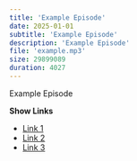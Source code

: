 ```yaml
---
title: 'Example Episode'
date: 2025-01-01
subtitle: 'Example Episode'
description: 'Example Episode'
file: 'example.mp3'
size: 29899089
duration: 4027
---
```


Example Episode

**Show Links**

- [Link 1](http://example.com)
- [Link 2](http://example.com)
- [Link 3](http://example.com)
